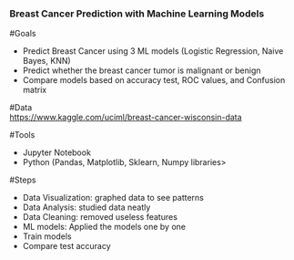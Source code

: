 ### Breast Cancer Prediction with Machine Learning Models

#Goals
- Predict Breast Cancer using 3 ML models (Logistic Regression, Naive Bayes, KNN) 
- Predict whether the breast cancer tumor is malignant or benign
- Compare models based on accuracy test, ROC values, and Confusion matrix

#Data
<br>https://www.kaggle.com/uciml/breast-cancer-wisconsin-data </br>

#Tools
- Jupyter Notebook
- Python (Pandas, Matplotlib, Sklearn, Numpy libraries>

#Steps 
- Data Visualization: graphed data to see patterns
- Data Analysis: studied data neatly
- Data Cleaning: removed useless features
- ML models: Applied the models one by one
- Train models
- Compare test accuracy 

